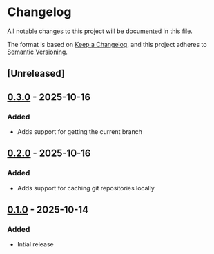 # Changelog

All notable changes to this project will be documented in this file.

The format is based on [Keep a Changelog](https://keepachangelog.com/en/1.1.0/),
and this project adheres to [Semantic Versioning](https://semver.org/spec/v2.0.0.html).

## [Unreleased]

## [0.3.0] - 2025-10-16

### Added

- Adds support for getting the current branch

## [0.2.0] - 2025-10-16

### Added

- Adds support for caching git repositories locally

## [0.1.0] - 2025-10-14

### Added

- Intial release

[0.3.0]: https://github.com/jmgilman/go/releases/tag/git/v0.3.0
[0.2.0]: https://github.com/jmgilman/go/releases/tag/git/v0.2.0
[0.1.0]: https://github.com/jmgilman/go/releases/tag/git/v0.1.0